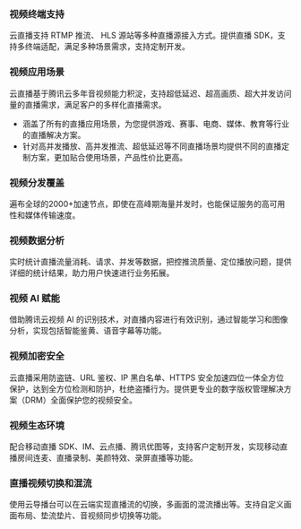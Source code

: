 ### 视频终端支持
云直播支持 RTMP 推流、 HLS 源站等多种直播源接入方式。提供直播 SDK，支持多终端适配，满足多种场景需求，支持定制开发。

### 视频应用场景
云直播基于腾讯云多年音视频能力积淀，支持超低延迟、超高画质、超大并发访问量的直播需求，满足客户的多样化直播需求。
- 涵盖了所有的直播应用场景，为您提供游戏、赛事、电商、媒体、教育等行业的直播解决方案。
- 针对高并发播放、高并发推流、超低延迟等不同直播场景均提供不同的直播定制方案，更加贴合使用场景，产品性价比更高。

### 视频分发覆盖
遍布全球的2000+加速节点，即使在高峰期海量并发时，也能保证服务的高可用性和媒体传输速度。

### 视频数据分析
实时统计直播流量消耗、请求、并发等数据，把控推流质量、定位播放问题，提供详细的统计结果，助力用户快速进行业务拓展。 

### 视频 AI 赋能
借助腾讯云视频 AI 的识别技术，对直播内容进行有效识别，通过智能学习和图像分析，实现包括智能鉴黄、语音字幕等功能。  

###  视频加密安全
云直播采用防盗链、URL 鉴权、IP 黑白名单、HTTPS 安全加速四位一体全方位保护，达到全方位检测和防护，杜绝盗播行为。提供更专业的数字版权管理解决方案（DRM）全面保护您的视频安全。

### 视频生态环境
配合移动直播 SDK、IM、云点播、腾讯优图等，支持客户定制开发，实现移动直播房间连麦、直播录制、美颜特效、录屏直播等功能。

### 直播视频切换和混流
使用云导播台可以在云端实现直播流的切换，多画面的混流播出等。支持自定义画面布局、垫流垫片、音视频同步切换等功能。
